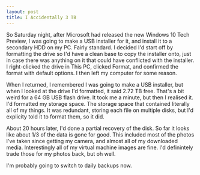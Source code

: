 ```yaml
---
layout: post
title: I Accidentally 3 TB
---
```


So Saturday night, after Microsoft had released the new Windows 10 Tech Preview, I was going to make a USB installer for it, and install it to a secondary HDD on my PC. Fairly standard. I decided I'd start off by formatting the drive so I'd have a clean base to copy the installer onto, just in case there was anything on it that could have conflicted with the installer. I right-clicked the drive in This PC, clicked Format, and confirmed the format with default options. I then left my computer for some reason.

When I returned, I remembered I was going to make a USB installer, but when I looked at the drive I'd formatted, it said 2.72 TB free. That's a bit weird for a 64 GB USB flash drive. It took me a minute, but then I realised it. I'd formatted my storage space. The storage space that contained literally all of my things. It was redundant, storing each file on multiple disks, but I'd explicity told it to format them, so it did.

About 20 hours later, I'd done a partial recovery of the disk. So far it looks like about 1/3 of the data is gone for good. This included most of the photos I've taken since getting my camera, and almost all of my downloaded media. Interestingly all of my virtual machine images are fine. I'd definintely trade those for my photos back, but oh well.

I'm probably going to switch to daily backups now.
